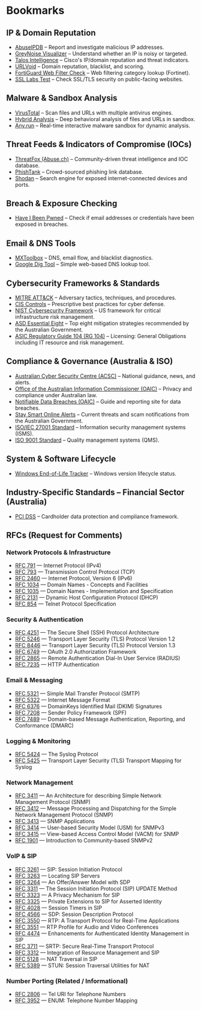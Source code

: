 # Bookmarks

## IP & Domain Reputation
- [AbuseIPDB](https://www.abuseipdb.com/) – Report and investigate malicious IP addresses.
- [GreyNoise Visualizer](https://viz.greynoise.io/) – Understand whether an IP is noisy or targeted.
- [Talos Intelligence](https://www.talosintelligence.com/) – Cisco's IP/domain reputation and threat indicators.
- [URLVoid](https://www.urlvoid.com/) – Domain reputation, blacklist, and scoring.
- [FortiGuard Web Filter Check](https://www.fortiguard.com/webfilter) – Web filtering category lookup (Fortinet).
- [SSL Labs Test](https://www.ssllabs.com/ssltest/) – Check SSL/TLS security on public-facing websites.

## Malware & Sandbox Analysis
- [VirusTotal](https://www.virustotal.com/gui/home/upload) – Scan files and URLs with multiple antivirus engines.
- [Hybrid Analysis](https://www.hybrid-analysis.com/) – Deep behavioral analysis of files and URLs in sandbox.
- [Any.run](https://any.run/) – Real-time interactive malware sandbox for dynamic analysis.

## Threat Feeds & Indicators of Compromise (IOCs)
- [ThreatFox (Abuse.ch)](https://threatfox.abuse.ch/browse/) – Community-driven threat intelligence and IOC database.
- [PhishTank](https://phishtank.org/) – Crowd-sourced phishing link database.
- [Shodan](https://www.shodan.io/) – Search engine for exposed internet-connected devices and ports.

## Breach & Exposure Checking
- [Have I Been Pwned](https://haveibeenpwned.com/) – Check if email addresses or credentials have been exposed in breaches.

## Email & DNS Tools
- [MXToolbox](https://mxtoolbox.com/) – DNS, email flow, and blacklist diagnostics.
- [Google Dig Tool](https://toolbox.googleapps.com/apps/dig/) – Simple web-based DNS lookup tool.

## Cybersecurity Frameworks & Standards
- [MITRE ATT&CK](https://attack.mitre.org/) – Adversary tactics, techniques, and procedures.
- [CIS Controls](https://www.cisecurity.org/controls) – Prescriptive best practices for cyber defense.
- [NIST Cybersecurity Framework](https://www.nist.gov/cyberframework) – US framework for critical infrastructure risk management.
- [ASD Essential Eight](https://blueprint.asd.gov.au/security-and-governance/essential-eight/) – Top eight mitigation strategies recommended by the Australian Government.
- [ASIC Regulatory Guide 104 (RG 104)](https://download.asic.gov.au/media/zboexfrp/rg104-published-23-june-2022.pdf) – Licensing: General Obligations including IT resource and risk management.

## Compliance & Governance (Australia & ISO)
- [Australian Cyber Security Centre (ACSC)](https://www.cyber.gov.au/) – National guidance, news, and alerts.
- [Office of the Australian Information Commissioner (OAIC)](https://www.oaic.gov.au/) – Privacy and compliance under Australian law.
- [Notifiable Data Breaches (OAIC)](https://www.oaic.gov.au/privacy/notifiable-data-breaches) – Guide and reporting site for data breaches.
- [Stay Smart Online Alerts](https://www.cyber.gov.au/acsc/view-all-content/alerts) – Current threats and scam notifications from the Australian Government.
- [ISO/IEC 27001 Standard](https://www.iso.org/standard/54534.html) – Information security management systems (ISMS).
- [ISO 9001 Standard](https://www.iso.org/standard/62085.html) – Quality management systems (QMS).

## System & Software Lifecycle
- [Windows End-of-Life Tracker](https://endoflife.date/windows) – Windows version lifecycle status.

## Industry-Specific Standards – Financial Sector (Australia)
- [PCI DSS](https://www.pcisecuritystandards.org/pci_security/) – Cardholder data protection and compliance framework.

## RFCs (Request for Comments)

### Network Protocols & Infrastructure
- [RFC 791](https://datatracker.ietf.org/doc/html/rfc791) — Internet Protocol (IPv4)
- [RFC 793](https://datatracker.ietf.org/doc/html/rfc793) — Transmission Control Protocol (TCP)
- [RFC 2460](https://datatracker.ietf.org/doc/html/rfc2460) — Internet Protocol, Version 6 (IPv6)
- [RFC 1034](https://datatracker.ietf.org/doc/html/rfc1034) — Domain Names - Concepts and Facilities
- [RFC 1035](https://datatracker.ietf.org/doc/html/rfc1035) — Domain Names - Implementation and Specification
- [RFC 2131](https://datatracker.ietf.org/doc/html/rfc2131) — Dynamic Host Configuration Protocol (DHCP)
- [RFC 854](https://datatracker.ietf.org/doc/html/rfc854) — Telnet Protocol Specification

### Security & Authentication
- [RFC 4251](https://datatracker.ietf.org/doc/html/rfc4251) — The Secure Shell (SSH) Protocol Architecture
- [RFC 5246](https://datatracker.ietf.org/doc/html/rfc5246) — Transport Layer Security (TLS) Protocol Version 1.2
- [RFC 8446](https://datatracker.ietf.org/doc/html/rfc8446) — Transport Layer Security (TLS) Protocol Version 1.3
- [RFC 6749](https://datatracker.ietf.org/doc/html/rfc6749) — OAuth 2.0 Authorization Framework
- [RFC 2865](https://datatracker.ietf.org/doc/html/rfc2865) — Remote Authentication Dial-In User Service (RADIUS)
- [RFC 7235](https://datatracker.ietf.org/doc/html/rfc7235) — HTTP Authentication

### Email & Messaging
- [RFC 5321](https://datatracker.ietf.org/doc/html/rfc5321) — Simple Mail Transfer Protocol (SMTP)
- [RFC 5322](https://datatracker.ietf.org/doc/html/rfc5322) — Internet Message Format
- [RFC 6376](https://datatracker.ietf.org/doc/html/rfc6376) — DomainKeys Identified Mail (DKIM) Signatures
- [RFC 7208](https://datatracker.ietf.org/doc/html/rfc7208) — Sender Policy Framework (SPF)
- [RFC 7489](https://datatracker.ietf.org/doc/html/rfc7489) — Domain-based Message Authentication, Reporting, and Conformance (DMARC)

### Logging & Monitoring
- [RFC 5424](https://datatracker.ietf.org/doc/html/rfc5424) — The Syslog Protocol
- [RFC 5425](https://datatracker.ietf.org/doc/html/rfc5425) — Transport Layer Security (TLS) Transport Mapping for Syslog

### Network Management
- [RFC 3411](https://datatracker.ietf.org/doc/html/rfc3411) — An Architecture for describing Simple Network Management Protocol (SNMP)
- [RFC 3412](https://datatracker.ietf.org/doc/html/rfc3412) — Message Processing and Dispatching for the Simple Network Management Protocol (SNMP)
- [RFC 3413](https://datatracker.ietf.org/doc/html/rfc3413) — SNMP Applications
- [RFC 3414](https://datatracker.ietf.org/doc/html/rfc3414) — User-based Security Model (USM) for SNMPv3
- [RFC 3415](https://datatracker.ietf.org/doc/html/rfc3415) — View-based Access Control Model (VACM) for SNMP
- [RFC 1901](https://datatracker.ietf.org/doc/html/rfc1901) — Introduction to Community-based SNMPv2

### VoIP & SIP
- [RFC 3261](https://datatracker.ietf.org/doc/html/rfc3261) — SIP: Session Initiation Protocol
- [RFC 3263](https://datatracker.ietf.org/doc/html/rfc3263) — Locating SIP Servers
- [RFC 3264](https://datatracker.ietf.org/doc/html/rfc3264) — An Offer/Answer Model with SDP
- [RFC 3311](https://datatracker.ietf.org/doc/html/rfc3311) — The Session Initiation Protocol (SIP) UPDATE Method
- [RFC 3323](https://datatracker.ietf.org/doc/html/rfc3323) — A Privacy Mechanism for SIP
- [RFC 3325](https://datatracker.ietf.org/doc/html/rfc3325) — Private Extensions to SIP for Asserted Identity
- [RFC 4028](https://datatracker.ietf.org/doc/html/rfc4028) — Session Timers in SIP
- [RFC 4566](https://datatracker.ietf.org/doc/html/rfc4566) — SDP: Session Description Protocol
- [RFC 3550](https://datatracker.ietf.org/doc/html/rfc3550) — RTP: A Transport Protocol for Real-Time Applications
- [RFC 3551](https://datatracker.ietf.org/doc/html/rfc3551) — RTP Profile for Audio and Video Conferences
- [RFC 4474](https://datatracker.ietf.org/doc/html/rfc4474) — Enhancements for Authenticated Identity Management in SIP
- [RFC 3711](https://datatracker.ietf.org/doc/html/rfc3711) — SRTP: Secure Real-Time Transport Protocol
- [RFC 3312](https://datatracker.ietf.org/doc/html/rfc3312) — Integration of Resource Management and SIP
- [RFC 5128](https://datatracker.ietf.org/doc/html/rfc5128) — NAT Traversal in SIP
- [RFC 5389](https://datatracker.ietf.org/doc/html/rfc5389) — STUN: Session Traversal Utilities for NAT

### Number Porting (Related / Informational)
- [RFC 2806](https://datatracker.ietf.org/doc/html/rfc2806) — Tel URI for Telephone Numbers
- [RFC 3952](https://datatracker.ietf.org/doc/html/rfc3952) — ENUM: Telephone Number Mapping

